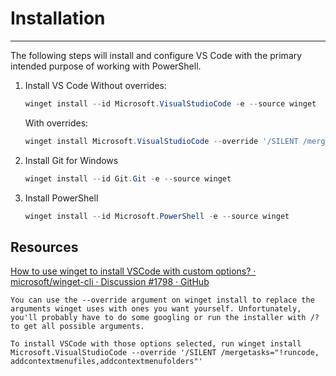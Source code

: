 # Installation

---
The following steps will install and configure VS Code with the primary intended purpose of working with PowerShell.

1. Install VS Code
    Without overrides:

    ```powershell
    winget install --id Microsoft.VisualStudioCode -e --source winget
    ```

    With overrides:

    ```powershell
    winget install Microsoft.VisualStudioCode --override '/SILENT /mergetasks="!runcode,addcontextmenufiles,addcontextmenufolders"' 
    ```

2. Install Git for Windows

    ```powershell
    winget install --id Git.Git -e --source winget
    ```

3. Install PowerShell

    ```powershell
    winget install --id Microsoft.PowerShell -e --source winget
    ```

## Resources

[How to use winget to install VSCode with custom options? · microsoft/winget-cli · Discussion #1798 · GitHub](https://github.com/microsoft/winget-cli/discussions/1798)

```text
You can use the --override argument on winget install to replace the arguments winget uses with ones you want yourself. Unfortunately, you'll probably have to do some googling or run the installer with /? to get all possible arguments.

To install VSCode with those options selected, run winget install Microsoft.VisualStudioCode --override '/SILENT /mergetasks="!runcode,     addcontextmenufiles,addcontextmenufolders"'
```
